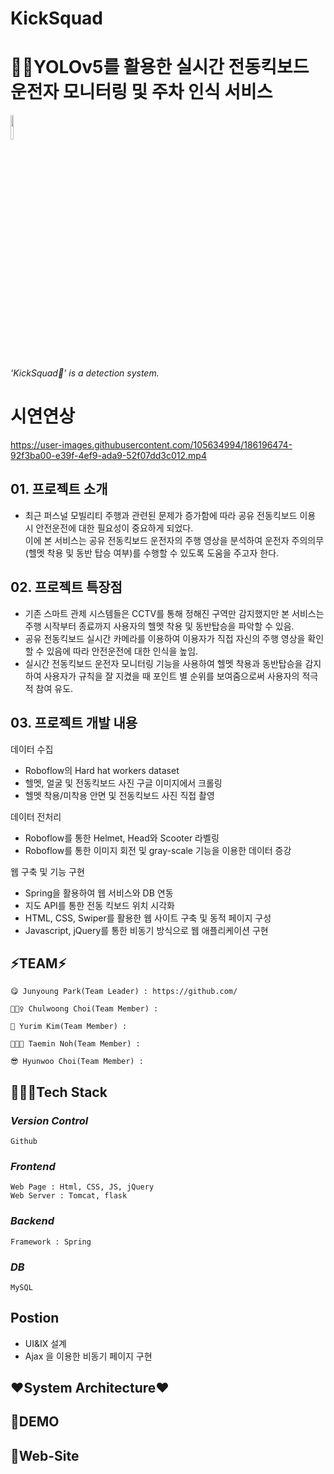 # KickSquad

# 🚴🏻‍YOLOv5를 활용한 실시간 전동킥보드 운전자 모니터링 및 주차 인식 서비스

<img src = "https://user-images.githubusercontent.com/105634994/186194963-ce5b364a-406b-4519-8ccb-fc4dabbd55fd.png" width="10%" height="10%">

*'KickSquad🚴' is a  detection system.*



# 시연연상

https://user-images.githubusercontent.com/105634994/186196474-92f3ba00-e39f-4ef9-ada9-52f07dd3c012.mp4



 ## 01. 프로젝트 소개
 - 최근 퍼스널 모빌리티 주행과 관련된 문제가 증가함에 따라 공유 전동킥보드 이용 시 안전운전에 대한 필요성이 중요하게 되었다. <br> 이에 본 서비스는 공유 전동킥보드 운전자의 주행 영상을 분석하여 운전자 주의의무(헬멧 착용 및 동반 탑승 여부)를 수행할 수 있도록 도움을 주고자 한다.


## 02. 프로젝트 특장점
- 기존 스마트 관제 시스템들은 CCTV를 통해 정해진 구역만 감지했지만 본 서비스는 주행 시작부터 종료까지 사용자의 헬멧 착용 및 동반탑승을 파악할 수 있음.
 - 공유 전동킥보드 실시간 카메라를 이용하여 이용자가 직접 자신의 주행 영상을 확인할 수 있음에 따라 안전운전에 대한 인식을 높임.
 - 실시간 전동킥보드 운전자 모니터링 기능을 사용하여 헬멧 착용과 동반탑승을 감지하여 사용자가 규칙을 잘 지켰을 때 포인트 별 순위를 보여줌으로써 사용자의 적극적 참여 유도.
 
## 03. 프로젝트 개발 내용
데이터 수집
 - Roboflow의 Hard hat workers dataset
 - 헬멧, 얼굴 및 전동킥보드 사진 구글 이미지에서 크롤링
 - 헬멧 착용/미착용 안면 및 전동킥보드 사진 직접 촬영
 
데이터 전처리
 - Roboflow를 통한 Helmet, Head와 Scooter 라벨링
 - Roboflow를 통한 이미지 회전 및 gray-scale 기능을 이용한 데이터 증강

웹 구축 및 기능 구현
 - Spring을 활용하여 웹 서비스와 DB 연동
 - 지도 API를 통한 전동 킥보드 위치 시각화
 - HTML, CSS, Swiper를 활용한 웹 사이트 구축 및 동적 페이지 구성
 - Javascript, jQuery를 통한 비동기 방식으로 웹 애플리케이션 구현
 ## ⚡TEAM⚡
   
    😋 Junyoung Park(Team Leader) : https://github.com/
    
    🕵🏼‍♀️ Chulwoong Choi(Team Member) : 
    
    🙈 Yurim Kim(Team Member) : 
  
    👩🏻‍🚀 Taemin Noh(Team Member) : 
    
    😎 Hyunwoo Choi(Team Member) : 
    
    
    


## 🏊🏼‍♂️Tech Stack
### *Version Control*
    Github

### *Frontend*
    Web Page : Html, CSS, JS, jQuery
    Web Server : Tomcat, flask

### *Backend*
    Framework : Spring

### *DB*
    MySQL
 

## Postion

- UI&IX 설계
- Ajax 을 이용한 비동기 페이지 구현




## ❤System Architecture❤


## 🛴DEMO


## 📌Web-Site
